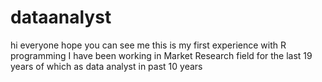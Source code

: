# dataanalyst
hi everyone hope you can see me
this is my first experience with R programming
I have been working in Market Research field for the last 19 years of which as data analyst in past 10 years
